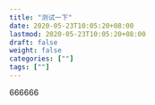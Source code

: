 ```yaml
---
title: "测试一下"
date: 2020-05-23T10:05:20+08:00
lastmod: 2020-05-23T10:05:20+08:00
draft: false
weight: false
categories: [""]
tags: [""] 
---
```


 666666